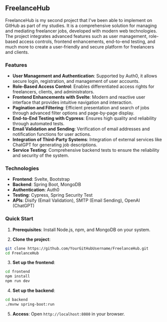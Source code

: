 ## FreelanceHub

FreelanceHub is my second project that I've been able to implement on GitHub as part of my studies. It is a comprehensive solution for managing and mediating freelancer jobs, developed with modern web technologies. The project integrates advanced features such as user management, role-based access controls, frontend enhancements, end-to-end testing, and much more to create a user-friendly and secure platform for freelancers and clients.

### Features

- **User Management and Authentication**: Supported by Auth0, it allows secure login, registration, and management of user accounts.
- **Role-Based Access Control**: Enables differentiated access rights for freelancers, clients, and administrators.
- **Frontend Enhancements with Svelte**: Modern and reactive user interface that provides intuitive navigation and interaction.
- **Pagination and Filtering**: Efficient presentation and search of jobs through advanced filter options and page-by-page display.
- **End-to-End Testing with Cypress**: Ensures high quality and reliability through automated tests.
- **Email Validation and Sending**: Verification of email addresses and notification functions for user actions.
- **Integration of Third-Party Systems**: Integration of external services like ChatGPT for generating job descriptions.
- **Service Testing**: Comprehensive backend tests to ensure the reliability and security of the system.

### Technologies

- **Frontend**: Svelte, Bootstrap
- **Backend**: Spring Boot, MongoDB
- **Authentication**: Auth0
- **Testing**: Cypress, Spring Security Test
- **APIs**: Disify (Email Validation), SMTP (Email Sending), OpenAI (ChatGPT)

### Quick Start

1. **Prerequisites**: Install Node.js, npm, and MongoDB on your system.

2. **Clone the project**:

```bash
git clone https://github.com/YourGitHubUsername/FreelanceHub.git
cd FreelanceHub
```

3. **Set up the frontend**:

```bash
cd frontend
npm install
npm run dev
```

4. **Set up the backend**:

```bash
cd backend
./mvnw spring-boot:run
```

5. **Access**: Open `http://localhost:8080` in your browser.
